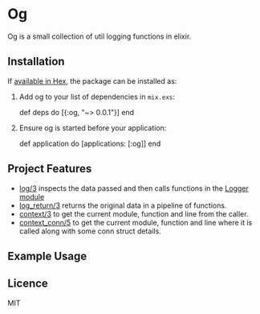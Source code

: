 # Og
Og is a small collection of util logging functions in elixir.


## Installation

If [available in Hex](https://hex.pm/docs/publish), the package can be installed as:

  1. Add og to your list of dependencies in `mix.exs`:

        def deps do
          [{:og, "~> 0.0.1"}]
        end

  2. Ensure og is started before your application:

        def application do
          [applications: [:og]]
        end


## Project Features 
- [log/3]() inspects the data passed and then calls functions in the [Logger module](https://github.com/elixir-lang/elixir/blob/master/lib/logger/lib/logger.ex) 
- [log_return/3]() returns the original data in a pipeline of functions.
- [context/3]() to get the current module, function and line from the caller.
- [context_conn/5]() to get the current module, function and line where it is called along with some conn struct details. 



## Example Usage



## Licence 

MIT
